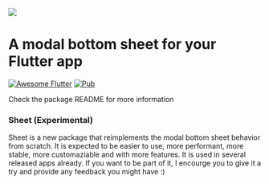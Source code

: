 <a href="https://jamesblasco.github.io/modal_bottom_sheet/#/"><img src="https://github.com/jamesblasco/modal_bottom_sheet/blob/screenshots/preview.png?raw=true"></a>

# A modal bottom sheet for your Flutter app

[![Awesome Flutter](https://img.shields.io/badge/Awesome-Flutter-blue.svg?longCache=true&style=flat-square)](https://github.com/Solido/awesome-flutter)
[![Pub](https://img.shields.io/pub/v/modal_bottom_sheet.svg?logo=flutter&color=blue&style=flat-square)](https://pub.dev/packages/modal_bottom_sheet)

Check the package README for more information

### Sheet (Experimental)

Sheet is a new package that reimplements the modal bottom sheet behavior from scratch. It is expected to be easier to use, more performant, more stable, more customaziable and with more features. It is used in several released apps already. If you want to be part of it, I encourge you to give it a try and provide any feedback you might have :)




